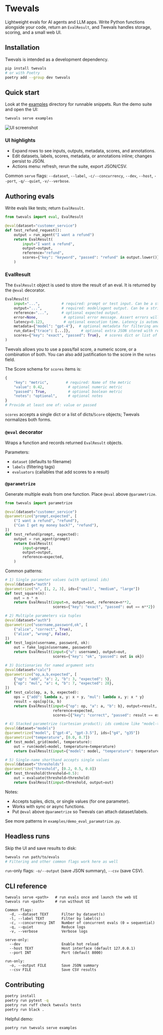 # Twevals

Lightweight evals for AI agents and LLM apps. Write Python functions alongside your code, return an `EvalResult`, and Twevals handles storage, scoring, and a small web UI.

## Installation

Twevals is intended as a development dependency.

```bash
pip install twevals
# or with Poetry
poetry add --group dev twevals
```

## Quick start

Look at the [examples](examples/) directory for runnable snippets.
Run the demo suite and open the UI:

```bash
twevals serve examples
```

![UI screenshot](assets/ui.png)

### UI highlights

- Expand rows to see inputs, outputs, metadata, scores, and annotations.
- Edit datasets, labels, scores, metadata, or annotations inline; changes persist to JSON.
- Actions menu: refresh, rerun the suite, export JSON/CSV.

Common `serve` flags: `--dataset`, `--label`, `-c/--concurrency`, `--dev`, `--host`, `--port`, `-q/--quiet`, `-v/--verbose`.

## Authoring evals

Write evals like tests; return `EvalResult`.

```python
from twevals import eval, EvalResult

@eval(dataset="customer_service")
def test_refund_request():
    output = run_agent("I want a refund")
    return EvalResult(
        input="I want a refund",
        output=output,
        reference="refund",
        scores={"key": "keyword", "passed": "refund" in output.lower()},
    )
```

### EvalResult

The `EvalResult` object is used to store the result of an eval. It is returned by the `@eval` decorator.

```python
EvalResult(
    input="...",          # required: prompt or test input. Can be a string, a dict, or a list.
    output="...",         # required: model/agent output. Can be a string, a dict, or a list.
    reference="...",      # optional expected output.
    error=None,            # optional error message. Assert errors will automatically be added to the result.
    latency=0.123,         # optional execution time. Latency is automatically calculated if not provided.
    metadata={"model": "gpt-4"},  # optional metadata for filtering and tracking
    run_data={"trace": [...]},     # optional extra JSON stored with result. Good place to store the trace for debugging.
    scores={"key": "exact", "passed": True},  # scores dict or list of dicts;
)
```

Twevals allows you to use a pass/fail score, a numeric score, or a combination of both. You can also add justification to the score in the `notes` field.

The Score schema for `scores` items is:

```python
{
    "key": "metric",        # required: Name of the metric
    "value": 0.42,           # optional numeric metric
    "passed": True,          # optional boolean metric
    "notes": "optional",     # optional notes
}
# Provide at least one of: value or passed
```

`scores` accepts a single dict or a list of dicts/`Score` objects; Twevals normalizes both forms.

### `@eval` decorator

Wraps a function and records returned `EvalResult` objects.

Parameters:
- `dataset` (defaults to filename)
- `labels` (filtering tags)
- `evaluators` (callables that add scores to a result)

### `@parametrize`

Generate multiple evals from one function. Place `@eval` above `@parametrize`.

```python
from twevals import parametrize

@eval(dataset="customer_service")
@parametrize("prompt,expected", [
    ("I want a refund", "refund"),
    ("Can I get my money back?", "refund"),
])
def test_refund(prompt, expected):
    output = run_agent(prompt)
    return EvalResult(
        input=prompt,
        output=output,
        reference=expected,
    )
```

Common patterns:

```python
# 1) Single parameter values (with optional ids)
@eval(dataset="math")
@parametrize("n", [1, 2, 3], ids=["small", "medium", "large"])
def test_square(n):
    out = n * n
    return EvalResult(input=n, output=out, reference=n**2,
                      scores={"key": "exact", "passed": out == n**2})

# 2) Multiple parameters via tuples
@eval(dataset="auth")
@parametrize("username,password,ok", [
    ("alice", "correct", True),
    ("alice", "wrong", False),
])
def test_login(username, password, ok):
    out = fake_login(username, password)
    return EvalResult(input={"u": username}, output=out,
                      scores={"key": "ok", "passed": out is ok})

# 3) Dictionaries for named argument sets
@eval(dataset="calc")
@parametrize("op,a,b,expected", [
    {"op": "add", "a": 2, "b": 3, "expected": 5},
    {"op": "mul", "a": 4, "b": 7, "expected": 28},
])
def test_calc(op, a, b, expected):
    ops = {"add": lambda x, y: x + y, "mul": lambda x, y: x * y}
    result = ops[op](a, b)
    return EvalResult(input={"op": op, "a": a, "b": b}, output=result,
                      reference=expected,
                      scores=[{"key": "correct", "passed": result == expected})]

# 4) Stacked parametrize (cartesian product); ids combine like "model-temp"
@eval(dataset="models")
@parametrize("model", ["gpt-4", "gpt-3.5"], ids=["g4", "g35"])
@parametrize("temperature", [0.0, 0.7])
def test_model_grid(model, temperature):
    out = run(model=model, temperature=temperature)
    return EvalResult(input={"model": model, "temperature": temperature}, output=out)

# 5) Single-name shorthand accepts single values
@eval(dataset="thresholds")
@parametrize("threshold", [0.2, 0.5, 0.8])
def test_threshold(threshold=0.5):
    out = evaluate(threshold=threshold)
    return EvalResult(input=threshold, output=out)
```

Notes:
- Accepts tuples, dicts, or single values (for one parameter).
- Works with sync or async functions.
- Put `@eval` above `@parametrize` so Twevals can attach dataset/labels.

See more patterns in `examples/demo_eval_paramatrize.py`.

## Headless runs

Skip the UI and save results to disk:

```bash
twevals run path/to/evals
# Filtering and other common flags work here as well
```

`run`-only flags: `-o/--output` (save JSON summary), `--csv` (save CSV).

## CLI reference

```
twevals serve <path>   # run evals once and launch the web UI
twevals run <path>     # run without UI

Common flags:
  -d, --dataset TEXT      Filter by dataset(s)
  -l, --label TEXT        Filter by label(s)
  -c, --concurrency INT   Number of concurrent evals (0 = sequential)
  -q, --quiet             Reduce logs
  -v, --verbose           Verbose logs

serve-only:
  --dev                   Enable hot reload
  --host TEXT             Host interface (default 127.0.0.1)
  --port INT              Port (default 8000)

run-only:
  -o, --output FILE       Save JSON summary
  --csv FILE              Save CSV results
```

## Contributing

```bash
poetry install
poetry run pytest -q
poetry run ruff check twevals tests
poetry run black .
```

Helpful demo:

```bash
poetry run twevals serve examples
```
